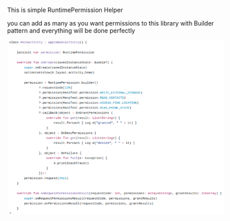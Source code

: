 This is simple RuntimePermission Helper

you can add as many as you want permissions to this library with Builder pattern and everything will be done perfectly

<img src="https://github.com/pirati02/RuntimePermission/blob/master/app/src/main/res/drawable/screen.png" width="100%" height="50%"/>

